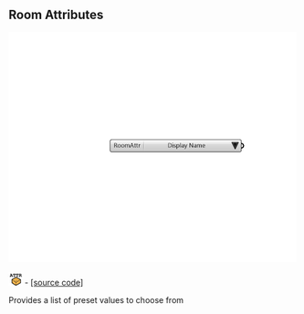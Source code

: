 ## Room Attributes

![](../../images/components/Room_Attributes.png)

![](../../images/icons/Room_Attributes.png) - [[source code]](https://github.com/ladybug-tools/honeybee-grasshopper-core/blob/master/honeybee_grasshopper_core/src//HB%20Room%20Attributes.py)


Provides a list of preset values to choose from 